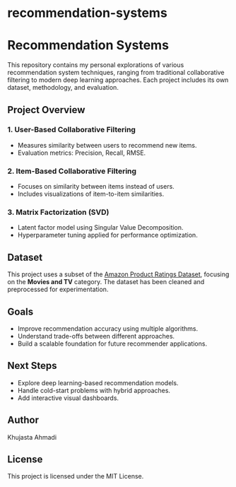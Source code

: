 # recommendation-systems
# Recommendation Systems

This repository contains my personal explorations of various recommendation system techniques, ranging from traditional collaborative filtering to modern deep learning approaches. Each project includes its own dataset, methodology, and evaluation.

## Project Overview

### 1. User-Based Collaborative Filtering
- Measures similarity between users to recommend new items.
- Evaluation metrics: Precision, Recall, RMSE.

### 2. Item-Based Collaborative Filtering
- Focuses on similarity between items instead of users.
- Includes visualizations of item-to-item similarities.

### 3. Matrix Factorization (SVD)
- Latent factor model using Singular Value Decomposition.
- Hyperparameter tuning applied for performance optimization.

## Dataset

This project uses a subset of the [Amazon Product Ratings Dataset](https://nijianmo.github.io/amazon/index.html), focusing on the **Movies and TV** category. The dataset has been cleaned and preprocessed for experimentation.

## Goals

- Improve recommendation accuracy using multiple algorithms.
- Understand trade-offs between different approaches.
- Build a scalable foundation for future recommender applications.

## Next Steps

- Explore deep learning-based recommendation models.
- Handle cold-start problems with hybrid approaches.
- Add interactive visual dashboards.

## Author

Khujasta Ahmadi  

## License

This project is licensed under the MIT License.
